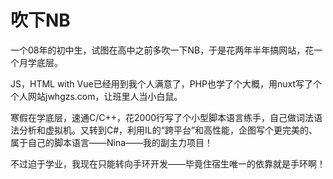 # 吹下NB
一个08年的初中生，试图在高中之前多吹一下NB，于是花两年半年搞网站，花一个月学底层。

JS，HTML with Vue已经用到我个人满意了，PHP也学了个大概，用nuxt写了个个人网站jwhgzs.com，让班里人当小白鼠。

寒假在学底层，速通C/C++，花2000行写了个小型脚本语言练手，自己做词法语法分析和虚拟机。又转到C#，利用IL的“跨平台”和高性能，企图写个更完美的、属于自己的脚本语言——Nina——我的副主力项目！

不过迫于学业，我现在只能转向手环开发——毕竟住宿生唯一的依靠就是手环啊！
